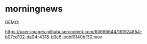# morningnews

DEMO: 

https://user-images.githubusercontent.com/60666644/181924854-b07cd102-da04-4318-b0e6-bebf0140bf30.mov

